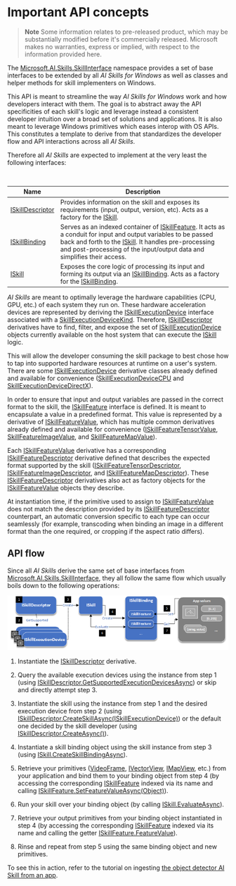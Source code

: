 # Important API concepts

> **Note**
> Some information relates to pre-released product, which may be substantially modified before it's commercially released. Microsoft makes no warranties, express or implied, with respect to the information provided here.

The [Microsoft.AI.Skills.SkillInterface](./Microsoft.AI.Skills.SkillInterface.md) namespace provides a set of base interfaces to be extended by all *AI Skills for Windows* as well as classes and helper methods for skill implementers on Windows.

This API is meant to streamline the way *AI Skills for Windows* work and how developers interact with them. The goal is to abstract away the API specificities of each skill's logic and leverage instead a consistent developer intuition over a broad set of solutions and applications. It is also meant to leverage Windows primitives which eases interop with OS APIs. This constitutes a template to derive from that standardizes the developer flow and API interactions across all *AI Skills*.

Therefore all *AI Skills* are expected to implement at the very least the following interfaces:

<br/>

| Name | Description |
|------|-------------|
| [ISkillDescriptor](./Microsoft.AI.Skills.SkillInterface.md#iskilldescriptor) | Provides information on the skill and exposes its requirements (input, output, version, etc). Acts as a factory for the [ISkill](./Microsoft.AI.Skills.SkillInterface.md#iskill). |
| [ISkillBinding](./Microsoft.AI.Skills.SkillInterface.md#iskillbinding) | Serves as an indexed container of [ISkillFeature](./Microsoft.AI.Skills.SkillInterface.md#iskillfeature). It acts as a conduit for input and output variables to be passed back and forth to the [ISkill](./Microsoft.AI.Skills.SkillInterface.md#iskill). It handles pre-processing and post-processing of the input/output data and simplifies their access. |
| [ISkill](./Microsoft.AI.Skills.SkillInterface.md#iskill) | Exposes the core logic of processing its input and forming its output via an [ISkillBinding](./Microsoft.AI.Skills.SkillInterface.md#iskillbinding). Acts as a factory for the [ISkillBinding](./Microsoft.AI.Skills.SkillInterface.md#iskillbinding). |

*AI Skills* are meant to optimally leverage the hardware capabilities (CPU, GPU, etc.) of each system they run on. These hardware acceleration devices are represented by deriving the [ISkillExecutionDevice](./Microsoft.AI.Skills.SkillInterface.md#iskillexecutiondevice) interface associated with a [SkillExecutionDeviceKind](./Microsoft.AI.Skills.SkillInterface.md#skillexecutiondevicekind). Therefore, [ISkillDescriptor](./Microsoft.AI.Skills.SkillInterface.md#iskilldescriptor) derivatives have to find, filter, and expose the set of [ISkillExecutionDevice](./Microsoft.AI.Skills.SkillInterface.md#iskillexecutiondevice) objects currently available on the host system that can execute the [ISkill](./Microsoft.AI.Skills.SkillInterface.md#iskill) logic.

This will allow the developer consuming the skill package to best chose how to tap into supported hardware resources at runtime on a user's system. There are some [ISkillExecutionDevice](./Microsoft.AI.Skills.SkillInterface.md#iskillexecutiondevice) derivative classes already defined and available for convenience ([SkillExecutionDeviceCPU](./Microsoft.AI.Skills.SkillInterface.md#skillexecutiondevicecpu) and [SkillExecutionDeviceDirectX](./Microsoft.AI.Skills.SkillInterface.md#skillexecutiondevicedirectx)).

In order to ensure that input and output variables are passed in the correct format to the skill, the [ISkillFeature](./Microsoft.AI.Skills.SkillInterface.md#iskillfeature) interface is defined. It is meant to encapsulate a value in a predefined format. This value is represented by a derivative of [ISkillFeatureValue](./Microsoft.AI.Skills.SkillInterface.md#iskillfeaturevalue), which has multiple common derivatives already defined and available for convenience ([ISkillFeatureTensorValue](./Microsoft.AI.Skills.SkillInterface.md#iskillfeaturetensorvalue), [SkillFeatureImageValue](./Microsoft.AI.Skills.SkillInterface.md#skillfeatureimagevalue), and [SkillFeatureMapValue](./Microsoft.AI.Skills.SkillInterface.md#skillfeaturemapvalue)).

Each [ISkillFeatureValue](./Microsoft.AI.Skills.SkillInterface.md#iskillfeaturevalue) derivative has a corresponding [ISkillFeatureDescriptor](./Microsoft.AI.Skills.SkillInterface.md#iskillfeaturedescriptor) derivative defined that describes the expected format supported by the skill ([ISkillFeatureTensorDescriptor](./Microsoft.AI.Skills.SkillInterface.md#iskillfeaturetensordescriptor), [ISkillFeatureImageDescriptor](./Microsoft.AI.Skills.SkillInterface.md#iskillfeatureimagedescriptor), and [ISkillFeatureMapDescriptor](./Microsoft.AI.Skills.SkillInterface.md#iskillfeaturemapdescriptor)). These [ISkillFeatureDescriptor](./Microsoft.AI.Skills.SkillInterface.md#iskillfeaturedescriptor) derivatives also act as factory objects for the [ISkillFeatureValue](./Microsoft.AI.Skills.SkillInterface.md#iskillfeaturevalue) objects they describe.

At instantiation time, if the primitive used to assign to [ISkillFeatureValue](./Microsoft.AI.Skills.SkillInterface.md#iskillfeaturevalue) does not match the description provided by its [ISkillFeatureDescriptor](./Microsoft.AI.Skills.SkillInterface.md#iskillfeaturedescriptor) counterpart, an automatic conversion specific to each type can occur seamlessly (for example, transcoding when binding an image in a different format than the one required, or cropping if the aspect ratio differs).

## API flow <a name="APIFlow"></a>

Since all *AI Skills* derive the same set of base interfaces from [Microsoft.AI.Skills.SkillInterface](./Microsoft.AI.Skills.SkillInterface.md), they all follow the same flow which usually boils down to the following operations:

![*AI Skills for Windows* API flow diagram showcasing the usual sequence of API calls from an application ingesting an *AI Skill for Windows*](./AISkillsFlow.png)

1) Instantiate the [ISkillDescriptor](./Microsoft.AI.Skills.SkillInterface.md#iskilldescriptor) derivative.

2) Query the available execution devices using the instance from step 1 (using [ISkillDescriptor.GetSupportedExecutionDevicesAsync](./Microsoft.AI.Skills.SkillInterface.md#iskilldescriptor.getsupportedexecutiondevicesasync)) or skip and directly attempt step 3.

3) Instantiate the skill using the instance from step 1 and the desired execution device from step 2 (using [ISkillDescriptor.CreateSkillAsync(ISkillExecutionDevice)](./Microsoft.AI.Skills.SkillInterface.md#iskilldescriptor.createskillasync)) or the default one decided by the skill developer (using [ISkillDescriptor.CreateAsync()](./Microsoft.AI.Skills.SkillInterface.md#iskilldescriptor.createskillasync)).

4) Instantiate a skill binding object using the skill instance from step 3 (using [ISkill.CreateSkillBindingAsync](./Microsoft.AI.Skills.SkillInterface.md#iskill.createskillbindingasync)).

5) Retrieve your primitives ([VideoFrame](https://docs.microsoft.com/uwp/api/windows.media.videoframe), [IVectorView](https://docs.microsoft.com/uwp/api/windows.foundation.collections.ivectorview_t_), [IMapView](https://docs.microsoft.com/uwp/api/windows.foundation.collections.imapview_k_v_), etc.) from your application and bind them to your binding object from step 4 (by accessing the corresponding [ISkillFeature](./Microsoft.AI.Skills.SkillInterface.md#iskillfeature) indexed via its name and calling [ISkillFeature.SetFeatureValueAsync(Object)](./Microsoft.AI.Skills.SkillInterface.md#iskillfeature.setfeaturevalueasync)).

6) Run your skill over your binding object (by calling [ISkill.EvaluateAsync](./Microsoft.AI.Skills.SkillInterface.md#iskill.evaluateasync)).

7) Retrieve your output primitives from your binding object instantiated in step 4 (by accessing the corresponding [ISkillFeature](./Microsoft.AI.Skills.SkillInterface.md#iskillfeature) indexed via its name and calling the getter [ISkillFeature.FeatureValue](./Microsoft.AI.Skills.SkillInterface.md#iskillfeature.featurevalue)).

8) Rinse and repeat from step 5 using the same binding object and new primitives.

To see this in action, refer to the tutorial on ingesting [the object detector AI Skill from an app](../samples/ObjectDetector/Readme.md#using-the-objectdetector-skill).
